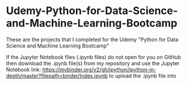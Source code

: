 # Udemy-Python-for-Data-Science-and-Machine-Learning-Bootcamp
These are the projects that I completed for the Udemy "Python for Data Science and Machine Learning Bootcamp"

If the Jupyter Notebook files (.ipynb files) do not open for you on GitHub then download the .ipynb file(s) from my repository and use the Jupyter Notebook link: https://mybinder.org/v2/gh/ipython/ipython-in-depth/master?filepath=binder/Index.ipynb to upload the .ipynb file into
